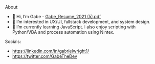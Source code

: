About:
- 👋 Hi, I’m Gabe - [Gabe_Resume_2021 (5).pdf](https://github.com/gabrielwright1/gabrielwright1/files/7018188/Gabe_Resume_2021.5.pdf)
- 👀 I’m interested in UX/UI, fullstack development, and system design. 
- 🌱 I’m currently learning JavaScript. I also enjoy scripting with Python/VBA and process automation using Nintex.

Socials: 

- https://linkedin.com/in/gabrielwright1/
- https://twitter.com/GabeTheDev

<!---
gabrielwright1/gabrielwright1 is a ✨ special ✨ repository because its `README.md` (this file) appears on your GitHub profile.
You can click the Preview link to take a look at your changes.
--->
